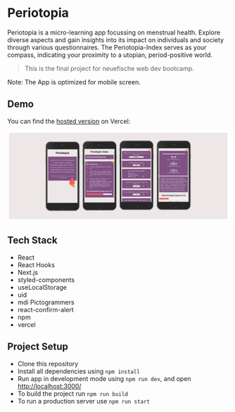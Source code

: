 # Periotopia

Periotopia is a micro-learning app focussing on menstrual health. Explore diverse aspects and gain insights into its impact on individuals and society through various questionnaires. The Periotopia-Index serves as your compass, indicating your proximity to a utopian, period-positive world.

> This is the final project for neuefische web dev bootcamp.

Note: The App is optimized for mobile screen.

## Demo

You can find the [hosted version](https://periotopia.vercel.app) on Vercel:

![App screens](./public/capstone-scrrenshot.png)

## Tech Stack

- React
- React Hooks
- Next.js
- styled-components
- useLocalStorage
- uid
- mdi Pictogrammers
- react-confirm-alert
- npm
- vercel

## Project Setup

- Clone this repository
- Install all dependencies using `npm install`
- Run app in development mode using `npm run dev`, and open [http://localhost:3000/](http://localhost:3000/)
- To build the project run `npm run build`
- To run a production server use `npm run start`

